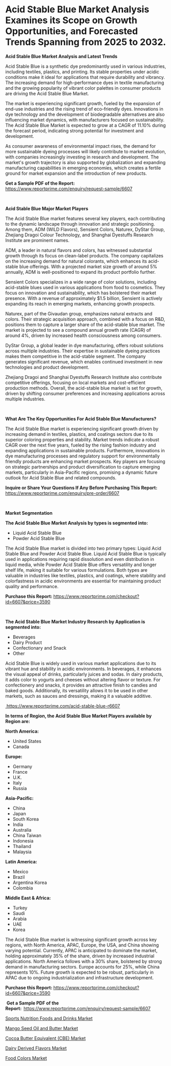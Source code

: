 <p><h1>Acid Stable Blue Market Analysis Examines its Scope on Growth Opportunities, and Forecasted Trends Spanning from 2025 to 2032.</h1></p><p><strong>Acid Stable Blue Market Analysis and Latest Trends</strong></p>
<p><p>Acid Stable Blue is a synthetic dye predominantly used in various industries, including textiles, plastics, and printing. Its stable properties under acidic conditions make it ideal for applications that require durability and vibrancy. The increasing demand for high-performance dyes in textile manufacturing and the growing popularity of vibrant color palettes in consumer products are driving the Acid Stable Blue Market.</p><p>The market is experiencing significant growth, fueled by the expansion of end-use industries and the rising trend of eco-friendly dyes. Innovations in dye technology and the development of biodegradable alternatives are also influencing market dynamics, with manufacturers focused on sustainability. The Acid Stable Blue Market is expected to grow at a CAGR of 11.10% during the forecast period, indicating strong potential for investment and development.</p><p>As consumer awareness of environmental impact rises, the demand for more sustainable dyeing processes will likely contribute to market evolution, with companies increasingly investing in research and development. The market's growth trajectory is also supported by globalization and expanding manufacturing capabilities in emerging economies, which creates a fertile ground for market expansion and the introduction of new products.</p></p>
<p><strong>Get a Sample PDF of the Report:&nbsp;</strong> <a href="https://www.reportprime.com/enquiry/request-sample/6607?utm_campaign=10&utm_medium=2&utm_source=Github&utm_content=ia&utm_term=19032025&utm_id=acid-stable-blue">https://www.reportprime.com/enquiry/request-sample/6607</a></p>
<p>&nbsp;</p>
<p><strong>Acid Stable Blue Major Market Players</strong></p>
<p><p>The Acid Stable Blue market features several key players, each contributing to the dynamic landscape through innovation and strategic positioning. Among them, ADM (WILD Flavors), Sensient Colors, Naturex, DyStar Group, Zhejiang Dragoi Colour Technology, and Shanghai Dyestuffs Research Institute are prominent names.</p><p>ADM, a leader in natural flavors and colors, has witnessed substantial growth through its focus on clean-label products. The company capitalizes on the increasing demand for natural colorants, which enhances its acid-stable blue offerings. With a projected market size growth of around 5% annually, ADM is well-positioned to expand its product portfolio further.</p><p>Sensient Colors specializes in a wide range of color solutions, including acid-stable blues used in various applications from food to cosmetics. They focus on innovation and sustainability, which has bolstered their market presence. With a revenue of approximately $1.5 billion, Sensient is actively expanding its reach in emerging markets, enhancing growth prospects.</p><p>Naturex, part of the Givaudan group, emphasizes natural extracts and colors. Their strategic acquisition approach, combined with a focus on R&D, positions them to capture a larger share of the acid-stable blue market. The market is projected to see a compound annual growth rate (CAGR) of around 4%, driven by increased health consciousness among consumers.</p><p>DyStar Group, a global leader in dye manufacturing, offers robust solutions across multiple industries. Their expertise in sustainable dyeing practices makes them competitive in the acid-stable segment. The company generates significant revenue, which enables continued investment in new technologies and product development.</p><p>Zhejiang Dragoi and Shanghai Dyestuffs Research Institute also contribute competitive offerings, focusing on local markets and cost-efficient production methods. Overall, the acid-stable blue market is set for growth, driven by shifting consumer preferences and increasing applications across multiple industries.</p></p>
<p>&nbsp;</p>
<p><strong>What Are The Key Opportunities For Acid Stable Blue Manufacturers?</strong></p>
<p><p>The Acid Stable Blue market is experiencing significant growth driven by increasing demand in textiles, plastics, and coatings sectors due to its superior coloring properties and stability. Market trends indicate a robust CAGR over the next five years, fueled by the rising fashion industry and expanding applications in sustainable products. Furthermore, innovations in dye manufacturing processes and regulatory support for environmentally friendly products are enhancing market prospects. Key players are focusing on strategic partnerships and product diversification to capture emerging markets, particularly in Asia-Pacific regions, promising a dynamic future outlook for Acid Stable Blue and related compounds.</p></p>
<p><strong>Inquire or Share Your Questions If Any Before Purchasing This Report:</strong> <a href="https://www.reportprime.com/enquiry/pre-order/6607?utm_campaign=10&utm_medium=2&utm_source=Github&utm_content=ia&utm_term=19032025&utm_id=acid-stable-blue">https://www.reportprime.com/enquiry/pre-order/6607</a></p>
<p>&nbsp;</p>
<p><strong>Market Segmentation</strong></p>
<p><strong>The Acid Stable Blue Market Analysis by types is segmented into:</strong></p>
<p><ul><li>Liquid Acid Stable Blue</li><li>Powder Acid Stable Blue</li></ul></p>
<p><p>The Acid Stable Blue market is divided into two primary types: Liquid Acid Stable Blue and Powder Acid Stable Blue. Liquid Acid Stable Blue is typically used in applications requiring rapid dissolution and even distribution in liquid media, while Powder Acid Stable Blue offers versatility and longer shelf life, making it suitable for various formulations. Both types are valuable in industries like textiles, plastics, and coatings, where stability and colorfastness in acidic environments are essential for maintaining product quality and performance.</p></p>
<p><strong>Purchase this Report:&nbsp;</strong><a href="https://www.reportprime.com/checkout?id=6607&price=3590&utm_campaign=10&utm_medium=2&utm_source=Github&utm_content=ia&utm_term=19032025&utm_id=acid-stable-blue">https://www.reportprime.com/checkout?id=6607&price=3590</a></p>
<p>&nbsp;</p>
<p><strong>The Acid Stable Blue Market Industry Research by Application is segmented into:</strong></p>
<p><ul><li>Beverages</li><li>Dairy Product</li><li>Confectionary and Snack</li><li>Other</li></ul></p>
<p><p>Acid Stable Blue is widely used in various market applications due to its vibrant hue and stability in acidic environments. In beverages, it enhances the visual appeal of drinks, particularly juices and sodas. In dairy products, it adds color to yogurts and cheeses without altering flavor or texture. For confectionery and snacks, it provides an attractive finish to candies and baked goods. Additionally, its versatility allows it to be used in other markets, such as sauces and dressings, making it a valuable additive.</p></p>
<p><a href="https://www.reportprime.com/acid-stable-blue-r6607?utm_campaign=10&utm_medium=2&utm_source=Github&utm_content=ia&utm_term=19032025&utm_id=acid-stable-blue">&nbsp;https://www.reportprime.com/acid-stable-blue-r6607</a></p>
<p><strong>In terms of Region, the Acid Stable Blue Market Players available by Region are:</strong></p>
<p>
    <p> <strong> North America: </strong>
        <ul>
            <li>United States</li>
            <li>Canada</li>
        </ul>
        </p> 
    <p> <strong> Europe: </strong>
        <ul>
            <li>Germany</li>
            <li>France</li>
            <li>U.K.</li>
            <li>Italy</li>
            <li>Russia</li>
        </ul>
        </p> 
    <p> <strong> Asia-Pacific: </strong>
        <ul>
            <li>China</li>
            <li>Japan</li>
            <li>South Korea</li>
            <li>India</li>
            <li>Australia</li>
            <li>China Taiwan</li>
            <li>Indonesia</li>
            <li>Thailand</li>
            <li>Malaysia</li>
        </ul>
        </p> 
    <p> <strong> Latin America: </strong>
        <ul>
            <li>Mexico</li>
            <li>Brazil</li>
            <li>Argentina Korea</li>
            <li>Colombia</li>
        </ul>
        </p> 
    <p> <strong> Middle East & Africa: </strong>
        <ul>
            <li>Turkey</li>
            <li>Saudi</li>
            <li>Arabia</li>
            <li>UAE</li>
            <li>Korea</li>
        </ul>
    </p>
    </p>
<p><p>The Acid Stable Blue market is witnessing significant growth across key regions, with North America, APAC, Europe, the USA, and China showing varying potential. Currently, APAC is anticipated to dominate the market, holding approximately 35% of the share, driven by increased industrial applications. North America follows with a 30% share, bolstered by strong demand in manufacturing sectors. Europe accounts for 25%, while China represents 10%. Future growth is expected to be robust, particularly in APAC due to ongoing industrialization and infrastructure development.</p></p>
<p><strong>Purchase this Report: </strong><a href="https://www.reportprime.com/checkout?id=6607&price=3590&utm_campaign=10&utm_medium=2&utm_source=Github&utm_content=ia&utm_term=19032025&utm_id=acid-stable-blue">https://www.reportprime.com/checkout?id=6607&price=3590</a></p>
<p>&nbsp;<strong>Get a Sample PDF of the Report:&nbsp;&nbsp;</strong><a href="https://www.reportprime.com/enquiry/request-sample/6607?utm_campaign=10&utm_medium=2&utm_source=Github&utm_content=ia&utm_term=19032025&utm_id=acid-stable-blue">https://www.reportprime.com/enquiry/request-sample/6607</a></p>
<p><strong></strong></p>
<p><p><a href="https://github.com/kuziaaring40/Market-Research-Report-List-1/blob/main/sports-nutrition-foods-and-drinks-market.md?utm_campaign=10&utm_medium=2&utm_source=Github&utm_content=ia&utm_term=19032025&utm_id=acid-stable-blue">Sports Nutrition Foods and Drinks Market</a></p><p><a href="https://github.com/alablisepah/Market-Research-Report-List-1/blob/main/mango-seed-oil-and-butter-market.md?utm_campaign=10&utm_medium=2&utm_source=Github&utm_content=ia&utm_term=19032025&utm_id=acid-stable-blue">Mango Seed Oil and Butter Market</a></p><p><a href="https://github.com/bauzolesco/Market-Research-Report-List-1/blob/main/cocoa-butter-equivalent-cbe-market.md?utm_campaign=10&utm_medium=2&utm_source=Github&utm_content=ia&utm_term=19032025&utm_id=acid-stable-blue">Cocoa Butter Equivalent (CBE) Market</a></p><p><a href="https://github.com/keeniielokl/Market-Research-Report-List-1/blob/main/dairy-derived-flavors-market.md?utm_campaign=10&utm_medium=2&utm_source=Github&utm_content=ia&utm_term=19032025&utm_id=acid-stable-blue">Dairy Derived Flavors Market</a></p><p><a href="https://github.com/BryceTownsendr/Market-Research-Report-List-7/blob/main/food-colors-market.md?utm_campaign=10&utm_medium=2&utm_source=Github&utm_content=ia&utm_term=19032025&utm_id=acid-stable-blue">Food Colors Market</a></p></p>